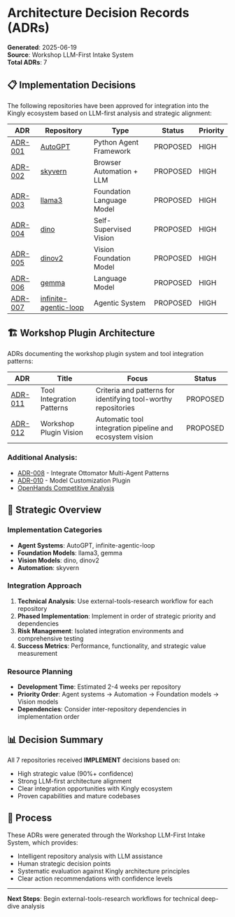 # Architecture Decision Records (ADRs)

**Generated**: 2025-06-19  
**Source**: Workshop LLM-First Intake System  
**Total ADRs**: 7

## 📋 Implementation Decisions

The following repositories have been approved for integration into the Kingly ecosystem based on LLM-first analysis and strategic alignment:

| ADR                                                     | Repository                                                                  | Type                      | Status   | Priority |
| ------------------------------------------------------- | --------------------------------------------------------------------------- | ------------------------- | -------- | -------- |
| [ADR-001](./ADR-001-integrate-autogpt.md)               | [AutoGPT](https://github.com/Significant-Gravitas/AutoGPT)                  | Python Agent Framework    | PROPOSED | HIGH     |
| [ADR-002](./ADR-002-integrate-skyvern.md)               | [skyvern](https://github.com/Skyvern-AI/skyvern)                            | Browser Automation + LLM  | PROPOSED | HIGH     |
| [ADR-003](./ADR-003-integrate-llama3.md)                | [llama3](https://github.com/meta-llama/llama3)                              | Foundation Language Model | PROPOSED | HIGH     |
| [ADR-004](./ADR-004-integrate-dino.md)                  | [dino](https://github.com/facebookresearch/dino)                            | Self-Supervised Vision    | PROPOSED | HIGH     |
| [ADR-005](./ADR-005-integrate-dinov2.md)                | [dinov2](https://github.com/facebookresearch/dinov2)                        | Vision Foundation Model   | PROPOSED | HIGH     |
| [ADR-006](./ADR-006-integrate-gemma.md)                 | [gemma](https://github.com/google-deepmind/gemma)                           | Language Model            | PROPOSED | HIGH     |
| [ADR-007](./ADR-007-integrate-infinite-agentic-loop.md) | [infinite-agentic-loop](https://github.com/your-repo/infinite-agentic-loop) | Agentic System            | PROPOSED | HIGH     |

## 🏗️ Workshop Plugin Architecture

ADRs documenting the workshop plugin system and tool integration patterns:

| ADR                                               | Title                     | Focus                                                          | Status   |
| ------------------------------------------------- | ------------------------- | -------------------------------------------------------------- | -------- |
| [ADR-011](./ADR-011-tool-integration-patterns.md) | Tool Integration Patterns | Criteria and patterns for identifying tool-worthy repositories | PROPOSED |
| [ADR-012](./ADR-012-workshop-plugin-vision.md)    | Workshop Plugin Vision    | Automatic tool integration pipeline and ecosystem vision       | PROPOSED |

### Additional Analysis:

- [ADR-008](./ADR-008-integrate-ottomator-multi-agent-patterns.md) - Integrate Ottomator Multi-Agent Patterns
- [ADR-010](./ADR-010-model-customization-plugin.md) - Model Customization Plugin
- [OpenHands Competitive Analysis](./openhands-competitive-analysis.md)

## 🎯 Strategic Overview

### **Implementation Categories**

- **Agent Systems**: AutoGPT, infinite-agentic-loop
- **Foundation Models**: llama3, gemma
- **Vision Models**: dino, dinov2
- **Automation**: skyvern

### **Integration Approach**

1. **Technical Analysis**: Use external-tools-research workflow for each repository
2. **Phased Implementation**: Implement in order of strategic priority and dependencies
3. **Risk Management**: Isolated integration environments and comprehensive testing
4. **Success Metrics**: Performance, functionality, and strategic value measurement

### **Resource Planning**

- **Development Time**: Estimated 2-4 weeks per repository
- **Priority Order**: Agent systems → Automation → Foundation models → Vision models
- **Dependencies**: Consider inter-repository dependencies in implementation order

## 📊 Decision Summary

All 7 repositories received **IMPLEMENT** decisions based on:

- High strategic value (90%+ confidence)
- Strong LLM-first architecture alignment
- Clear integration opportunities with Kingly ecosystem
- Proven capabilities and mature codebases

## 🔄 Process

These ADRs were generated through the Workshop LLM-First Intake System, which provides:

- Intelligent repository analysis with LLM assistance
- Human strategic decision points
- Systematic evaluation against Kingly architecture principles
- Clear action recommendations with confidence levels

---

**Next Steps**: Begin external-tools-research workflows for technical deep-dive analysis
